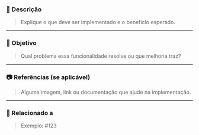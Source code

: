 ### 📝 Descrição

> Explique o que deve ser implementado e o benefício esperado.

---

### 🎯 Objetivo

> Qual problema essa funcionalidade resolve ou que melhoria traz?

---

### 📷 Referências (se aplicável)

> Alguma imagem, link ou documentação que ajude na implementação.

---

### 🔗 Relacionado a

> Exemplo: #123